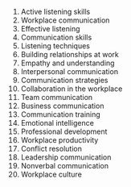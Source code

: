 1. Active listening skills
2. Workplace communication
3. Effective listening
4. Communication skills
5. Listening techniques
6. Building relationships at work
7. Empathy and understanding
8. Interpersonal communication
9. Communication strategies
10. Collaboration in the workplace
11. Team communication
12. Business communication
13. Communication training
14. Emotional intelligence
15. Professional development
16. Workplace productivity
17. Conflict resolution
18. Leadership communication
19. Nonverbal communication
20. Workplace culture


